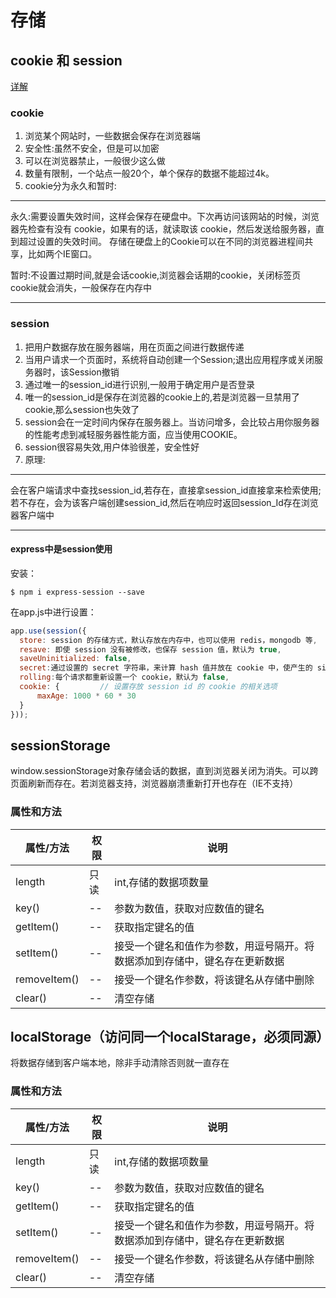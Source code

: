 # 存储

## cookie 和 session

[详解](http://www.cnblogs.com/yunian/articles/5736066.html)

### cookie

1. 浏览某个网站时，一些数据会保存在浏览器端
2. 安全性:虽然不安全，但是可以加密
3. 可以在浏览器禁止，一般很少这么做
4. 数量有限制，一个站点一般20个，单个保存的数据不能超过4k。
5. cookie分为永久和暂时:
***
永久:需要设置失效时间，这样会保存在硬盘中。下次再访问该网站的时候，浏览器先检查有没有 cookie，如果有的话，就读取该 cookie，然后发送给服务器，直到超过设置的失效时间。 存储在硬盘上的Cookie可以在不同的浏览器进程间共享，比如两个IE窗口。

暂时:不设置过期时间,就是会话cookie,浏览器会话期的cookie，关闭标签页cookie就会消失，一般保存在内存中
***
### session

1. 把用户数据存放在服务器端，用在页面之间进行数据传递
2. 当用户请求一个页面时，系统将自动创建一个Session;退出应用程序或关闭服务器时，该Session撤销
3. 通过唯一的session_id进行识别,一般用于确定用户是否登录
4. 唯一的session_id是保存在浏览器的cookie上的,若是浏览器一旦禁用了cookie,那么session也失效了
5. session会在一定时间内保存在服务器上。当访问增多，会比较占用你服务器的性能考虑到减轻服务器性能方面，应当使用COOKIE。
6. session很容易失效,用户体验很差，安全性好
7. 原理:
***
会在客户端请求中查找session_id,若存在，直接拿session_id直接拿来检索使用;若不存在，会为该客户端创建session_id,然后在响应时返回session_Id存在浏览器客户端中
***

#### express中是session使用

安装：

```shell
$ npm i express-session --save
```
在app.js中进行设置：

```js
app.use(session({
  store: session 的存储方式，默认存放在内存中，也可以使用 redis，mongodb 等,
  resave: 即使 session 没有被修改，也保存 session 值，默认为 true,
  saveUninitialized: false,
  secret:通过设置的 secret 字符串，来计算 hash 值并放在 cookie 中，使产生的 signedCookie 防篡改,
  rolling:每个请求都重新设置一个 cookie，默认为 false,
  cookie: {         // 设置存放 session id 的 cookie 的相关选项
      maxAge: 1000 * 60 * 30
  }
}));
```

## sessionStorage

window.sessionStorage对象存储会话的数据，直到浏览器关闭为消失。可以跨页面刷新而存在。若浏览器支持，浏览器崩溃重新打开也存在（IE不支持）

### 属性和方法

属性/方法 | 权限 | 说明
---------|------| ----
length | 只读 | int,存储的数据项数量
key() | -- | 参数为数值，获取对应数值的键名
getItem() | -- | 获取指定键名的值
setItem() | -- | 接受一个键名和值作为参数，用逗号隔开。将数据添加到存储中，键名存在更新数据
removeItem() | -- | 接受一个键名作参数，将该键名从存储中删除
clear() | -- | 清空存储


##  localStorage（访问同一个localStarage，必须同源）

将数据存储到客户端本地，除非手动清除否则就一直存在

### 属性和方法


属性/方法 | 权限 | 说明
---------|------| ----
length | 只读 | int,存储的数据项数量
key() | -- | 参数为数值，获取对应数值的键名
getItem() | -- | 获取指定键名的值
setItem() | -- | 接受一个键名和值作为参数，用逗号隔开。将数据添加到存储中，键名存在更新数据
removeItem() | -- | 接受一个键名作参数，将该键名从存储中删除
clear() | -- | 清空存储

